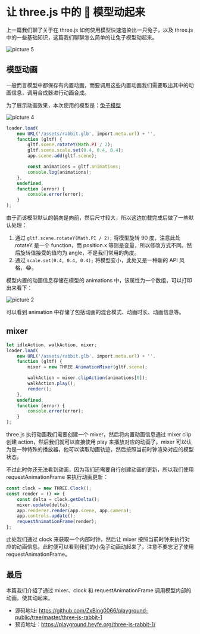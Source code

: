 # 让 three.js 中的 🐰 模型动起来

上一篇我们聊了关于在 three.js 如何使用模型快速渲染出一只兔子，以及 three.js 中的一些基础知识，这篇我们聊聊怎么简单的让兔子模型动起来。

![picture 5](https://stg.heyfe.org/images/blog-three-js-rabbit-1-43.gif)

## 模型动画

一般而言模型中都保存有内置动画，而要调用这些内置动画我们需要取出其中的动画信息，调用合成器进行动画合成。

为了展示动画效果，本次使用的模型是：[兔子模型](https://sketchfab.com/3d-models/rabbit-rigged-e7213589744d436b9d96e2dbb31198a5)

![picture 4](https://stg.heyfe.org/images/blog-three-js-rabbit-1-62.png)

```ts
loader.load(
    new URL('/assets/rabbit.glb', import.meta.url) + '',
    function (gltf) {
        gltf.scene.rotateY(Math.PI / 2);
        gltf.scene.scale.set(0.4, 0.4, 0.4);
        app.scene.add(gltf.scene);

        const animations = gltf.animations;
        console.log(animations);
    },
    undefined,
    function (error) {
        console.error(error);
    }
);
```

由于而该模型默认的朝向是向前，然后尺寸较大，所以这边加载完成后做了一些默认处理：

1. 通过 `gltf.scene.rotateY(Math.PI / 2);` 将模型旋转 90 度，注意此处 rotateY 是一个 function，而 position.x 等则是变量，所以修改方式不同。然后旋转值接受的值均为 angle，不是我们常用的角度。
2. 通过 `scale.set(0.4, 0.4, 0.4);` 将模型变小，此处又是一种新的 API 风格，😂。

模型内置的动画信息存储在模型的 animations 中，该属性为一个数组，可以打印出来看下：

![picture 2](https://stg.heyfe.org/images/blog-three-js-rabbit-1-60.png)

可以看到 animation 中存储了包括动画的混合模式、动画时长、动画信息等。

## mixer

```ts
let idleAction, walkAction, mixer;
loader.load(
    new URL('/assets/rabbit.glb', import.meta.url) + '',
    function (gltf) {
        mixer = new THREE.AnimationMixer(gltf.scene);

        walkAction = mixer.clipAction(animations[0]);
        walkAction.play();
        render();
    },
    undefined,
    function (error) {
        console.error(error);
    }
);
```

three.js 执行动画我们需要创建一个 mixer，然后将内置动画信息通过 mixer clip 创建 action，然后我们就可以直接使用 play 来播放对应的动画了。mixer 可以认为是一种特殊的播放器，他可以读取动画轨迹，然后按照当前时钟渲染对应的模型状态。

不过此时你还无法看到动画，因为我们还需要自行创建动画的更新，所以我们使用 requestAnimationFrame 来执行动画更新：

```ts
const clock = new THREE.Clock();
const render = () => {
    const delta = clock.getDelta();
    mixer.update(delta);
    app.renderer.render(app.scene, app.camera);
    app.controls.update();
    requestAnimationFrame(render);
};
```

此处我们通过 clock 来获取一个内部时钟，然后让 mixer 按照当前时钟来执行对应的动画信息。此时便可以看到我们的小兔子动画动起来了，注意不要忘记了使用 requestAnimationFrame。

## 最后

本篇我们介绍了通过 mixer、clock 和 requestAnimationFrame 调用模型内部的动画，使其动起来。

-   源码地址: https://github.com/ZxBing0066/playground-public/tree/master/three-js-rabbit-1
-   预览地址：https://playground.heyfe.org/three-js-rabbit-1/
